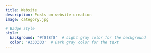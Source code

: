 ```yaml
---
title: Website
description: Posts on website creation
image: category.jpg

# Badge style
style:
  background: '#f8f8f8'  # Light gray color for the background
  color: '#333333'  # Dark gray color for the text
---
```


